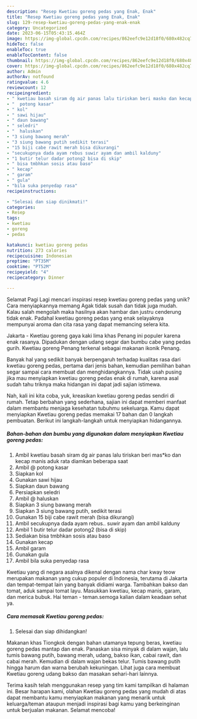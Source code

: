 ```yaml
---
description: "Resep Kwetiau goreng pedas yang Enak, Enak"
title: "Resep Kwetiau goreng pedas yang Enak, Enak"
slug: 129-resep-kwetiau-goreng-pedas-yang-enak-enak
category: Uncategorized
date: 2023-06-15T05:43:15.464Z
image: https://img-global.cpcdn.com/recipes/862eefc9e12d18f0/680x482cq70/kwetiau-goreng-pedas-foto-resep-utama.jpg
hideToc: false
enableToc: true
enableTocContent: false
thumbnail: https://img-global.cpcdn.com/recipes/862eefc9e12d18f0/680x482cq70/kwetiau-goreng-pedas-foto-resep-utama.jpg
cover: https://img-global.cpcdn.com/recipes/862eefc9e12d18f0/680x482cq70/kwetiau-goreng-pedas-foto-resep-utama.jpg
author: Admin
authorAv: notfound
ratingvalue: 4.6
reviewcount: 12
recipeingredient:
- " kwetiau basah siram dg air panas lalu tiriskan beri masko dan kecap manis aduk rata diamkan beberapa saat"
- "  potong kasar"
- " kol"
- " sawi hijau"
- " daun bawang"
- " seledri"
- "  haluskan"
- "3 siung bawang merah"
- "3 siung bawang putih sedikit terasi"
- "15 biji cabe rawit merah bisa dikurangi"
- "secukupnya dada ayam rebus suwir ayam dan ambil kalduny"
- "1 butir telur dadar potong2 bisa di skip"
- " bisa tmbhkan sosis atau baso"
- " kecap"
- " garam"
- " gula"
- "bila suka penyedap rasa"
recipeinstructions:

- "Selesai dan siap dinikmati!"
categories:
- Resep
tags:
- kwetiau
- goreng
- pedas

katakunci: kwetiau goreng pedas 
nutrition: 273 calories
recipecuisine: Indonesian
preptime: "PT35M"
cooktime: "PT52M"
recipeyield: "4"
recipecategory: Dinner

---
```



Selamat Pagi Lagi mencari inspirasi resep kwetiau goreng pedas yang unik? Cara menyiapkannya memang Agak tidak susah dan tidak juga mudah. Kalau salah mengolah maka hasilnya akan hambar dan justru cenderung tidak enak. Padahal kwetiau goreng pedas yang enak selayaknya mempunyai aroma dan cita rasa yang dapat memancing selera kita.


Jakarta - Kwetiau goreng gaya kaki lima khas Penang ini populer karena enak rasanya. Dipadukan dengan udang segar dan bumbu cabe yang pedas gurih. Kwetiau goreng Penang terkenal sebagai makanan ikonik Penang.

Banyak hal yang sedikit banyak berpengaruh terhadap kualitas rasa dari kwetiau goreng pedas, pertama dari jenis bahan, kemudian pemilihan bahan segar sampai cara membuat dan menghidangkannya. Tidak usah pusing jika mau menyiapkan kwetiau goreng pedas enak di rumah, karena asal sudah tahu triknya maka hidangan ini dapat jadi sajian istimewa.


Nah, kali ini kita coba, yuk, kreasikan kwetiau goreng pedas sendiri di rumah. Tetap berbahan yang sederhana, sajian ini dapat memberi manfaat dalam membantu menjaga kesehatan tubuhmu sekeluarga. Kamu dapat menyiapkan Kwetiau goreng pedas memakai 17 bahan dan 0 langkah pembuatan. Berikut ini langkah-langkah untuk menyiapkan hidangannya.

<!--inarticleads1-->

##### Bahan-bahan dan bumbu yang digunakan dalam menyiapkan Kwetiau goreng pedas:

1. Ambil  kwetiau basah siram dg air panas lalu tiriskan beri mas*ko dan kecap manis aduk rata diamkan beberapa saat
1. Ambil  @ potong kasar
1. Siapkan  kol
1. Gunakan  sawi hijau
1. Siapkan  daun bawang
1. Persiapkan  seledri
1. Ambil  @ haluskan
1. Siapkan 3 siung bawang merah
1. Siapkan 3 siung bawang putih, sedikit terasi
1. Gunakan 15 biji cabe rawit merah (bisa dikurangi)
1. Ambil secukupnya dada ayam rebus.. suwir ayam dan ambil kalduny
1. Ambil 1 butir telur dadar potong2 (bisa di skip)
1. Sediakan  bisa tmbhkan sosis atau baso
1. Gunakan  kecap
1. Ambil  garam
1. Gunakan  gula
1. Ambil bila suka penyedap rasa


Kwetiau yang di negara asalnya dikenal dengan nama char kway teow merupakan makanan yang cukup populer di Indonesia, terutama di Jakarta dan tempat-tempat lain yang banyak didiami warga. Tambahkan bakso dan tomat, aduk sampai tomat layu. Masukkan kwetiau, kecap manis, garam, dan merica bubuk. Hai teman - teman.semoga kalian dalam keadaan sehat ya. 

<!--inarticleads2-->

##### Cara memasak Kwetiau goreng pedas:


1. Selesai dan siap dihidangkan!

Makanan khas Tiongkok dengan bahan utamanya tepung beras, kwetiau goreng pedas mantap dan enak. Panaskan sisa minyak di dalam wajan, lalu tumis bawang putih, bawang merah, udang, bakso ikan, cabai rawit, dan cabai merah. Kemudian di dalam wajan bekas telur. Tumis bawang putih hingga harum dan warna berubah kekuningan. Lihat juga cara membuat Kwetiau goreng udang bakso dan masakan sehari-hari lainnya. 

Terima kasih telah menggunakan resep yang tim kami tampilkan di halaman ini. Besar harapan kami, olahan Kwetiau goreng pedas yang mudah di atas dapat membantu kamu menyiapkan makanan yang menarik untuk keluarga/teman ataupun menjadi inspirasi bagi kamu yang berkeinginan untuk berjualan makanan. Selamat mencoba!
